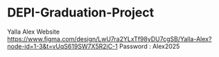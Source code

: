 # DEPI-Graduation-Project
Yalla Alex Website
https://www.figma.com/design/LwU7ra2YLxTf98yDU7cgSB/Yalla-Alex?node-id=1-3&t=vUqS619SW7X5R2iC-1
Password : Alex2025
